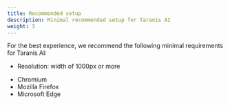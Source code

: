 ```yaml
---
title: Recommended setup
description: Minimal recommended setup for Taranis AI
weight: 3
---
```


For the best experience, we recommend the following minimal requirements for Taranis AI:

- Resolution: width of 1000px or more


* Chromium
* Mozilla Firefox
* Microsoft Edge

